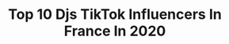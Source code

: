 ---
title: Top 10 Djs TikTok Influencers In France In 2020
description: >-
  Find top djs TikTok influencers in France in 2020. Most popular hashtags: #djsnake #tiktok #coronavirus #soprano.
platform: TikTok
profiles:
  - username: "faulandwad"
    fullname: >-
      Faul & Wad
    location: "France"
    followers: 2514
    engagement: 936
    commentsToLikes: 0.027062
    id: ck904u9l1ehp50j7816u2gar7
    verified: false
    hashtags: "#funnydance, #covid, #motivation, #tiktok"
  - username: "mandamoor"
    fullname: >-
      MANDA MOOR
    location: "France"
    followers: 4988
    engagement: 713
    commentsToLikes: 0.037985
    id: ckan5sua6gltr0i78yide9rkp
    verified: false
    hashtags: "#quay, #memes, #london, #nightclub"
  - username: "maximemagic"
    fullname: >-
      Maxime Tabart
    location: "France"
    followers: 154261
    engagement: 803
    commentsToLikes: 0.012160
    id: cka86wylj4g9m0i78og9p1rfs
    verified: true
    hashtags: "#foot, #hack, #foryoupage, #illusion"
  - username: "dilome_officiel"
    fullname: >-
      Dilomé
    location: "France"
    followers: 60726
    engagement: 1303
    commentsToLikes: 0.046463
    id: cka6q5mn7m8290i78x01t4rro
    verified: false
    hashtags: "#mrmme, #thevoicefrance, #cardib, #lomepal"
  - username: "frenchfuse"
    fullname: >-
      French Fuse
    location: "France"
    followers: 49909
    engagement: 1524
    commentsToLikes: 0.012963
    id: ckacsm90taoob0i78c91gjwvj
    verified: false
    hashtags: "#iphone, #summervibes, #pocahontas, #summer"
  - username: "nrjhitmusiconly"
    fullname: >-
      nrjhitmusiconly
    location: "France"
    followers: 259904
    engagement: 1222
    commentsToLikes: 0.011416
    id: ck98582ytrk550j78ln05z5t1
    verified: true
    hashtags: "#maitregims, #gims, #nrjnewhitfriday, #life"
  - username: "the_tiktokdoc"
    fullname: >-
      TikTok Doc
    location: "France"
    followers: 15528
    engagement: 553
    commentsToLikes: 0.071858
    id: ckamssw46ro7t0i788gtzorrx
    verified: false
    hashtags: "#funnyvideos, #retainers, #femmeenceinte, #confinementlol"
  - username: "awa932_"
    fullname: >-
      Awa93
    location: "France"
    followers: 8342
    engagement: 428
    commentsToLikes: 0.062401
    id: ckamgxjuvdss70i786jmc52qy
    verified: false
    hashtags: "#pouroti, #bledard, #followm, #funnychallenge"
  - username: "fabrice_violoniste"
    fullname: >-
      Fabrice Bozouklian
    location: "France"
    followers: 4954
    engagement: 1151
    commentsToLikes: 0.048962
    id: ckac9jgkjg5xb0i786d4c2yt2
    verified: false
    hashtags: "#dadju, #piano, #shawnmendes, #violinstep"
  - username: "_r_max_"
    fullname: >-
      R’MAX
    location: "France"
    followers: 62866
    engagement: 1300
    commentsToLikes: 0.021010
    id: ck8s4wkbsd85h0j78r1tn72si
    verified: false
    hashtags: "#blague, #ramadan, #temps, #gaming"
---